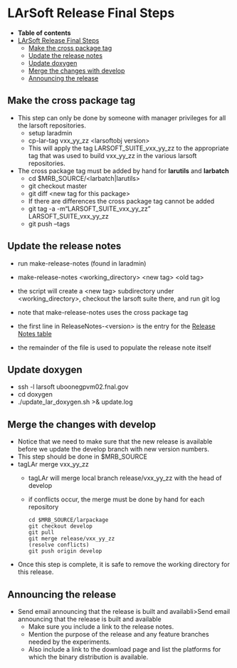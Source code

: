 LArSoft Release Final Steps
============================================================

-   **Table of contents**
-   [LArSoft Release Final Steps](#LArSoft-Release-Final-Steps)
    -   [Make the cross package tag](#Make-the-cross-package-tag)
    -   [Update the release notes](#Update-the-release-notes)
    -   [Update doxygen](#Update-doxygen)
    -   [Merge the changes with develop](#Merge-the-changes-with-develop)
    -   [Announcing the release](#Announcing-the-release)

Make the cross package tag
----------------------------------------------------------

-   This step can only be done by someone with manager privileges for all the larsoft repositories.
    -   setup laradmin
    -   cp-lar-tag vxx\_yy\_zz \<larsoftobj version\>
    -   This will apply the tag LARSOFT\_SUITE\_vxx\_yy\_zz to the appropriate tag that was used to build vxx\_yy\_zz in the various larsoft repositories.
-   The cross package tag must be added by hand for **larutils** and **larbatch**
    -   cd \$MRB\_SOURCE/\<larbatch|larutils\>
    -   git checkout master
    -   git diff \<new tag for this package\>
    -   If there are differences the cross package tag cannot be added
    -   git tag -a -m“LARSOFT\_SUITE\_vxx\_yy\_zz” LARSOFT\_SUITE\_vxx\_yy\_zz
    -   git push –tags

Update the release notes
------------------------------------------------------

-   run make-release-notes (found in laradmin)

-   make-release-notes \<working\_directory\> \<new tag\> \<old tag\>

-   the script will create a \<new tag\> subdirectory under \<working\_directory\>, checkout the larsoft suite there, and run git log
-   note that make-release-notes uses the cross package tag

-   the first line in ReleaseNotes-\<version\> is the entry for the [Release Notes table](releases/LArSoft_release_list)
-   the remainder of the file is used to populate the release note itself

Update doxygen
----------------------------------

-   ssh -l larsoft uboonegpvm02.fnal.gov
-   cd doxygen
-   ./update\_lar\_doxygen.sh \>& update.log

Merge the changes with develop
------------------------------------------------------------------

-   Notice that we need to make sure that the new release is available before we update the develop branch with new version numbers.
-   This step should be done in \$MRB\_SOURCE
-   tagLAr merge vxx\_yy\_zz
    -   tagLAr will merge local branch release/vxx\_yy\_zz with the head of develop
    -   if conflicts occur, the merge must be done by hand for each repository


            cd $MRB_SOURCE/larpackage
            git checkout develop
            git pull
            git merge release/vxx_yy_zz
            (resolve conflicts)
            git push origin develop

-   Once this step is complete, it is safe to remove the working directory for this release.

Announcing the release
--------------------------------------------------

-   Send email announcing that the release is built and availabli\>Send email announcing that the release is built and available
    -   Make sure you include a link to the release notes.
    -   Mention the purpose of the release and any feature branches needed by the experiments.
    -   Also include a link to the download page and list the platforms for which the binary distribution is available.
